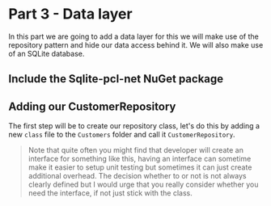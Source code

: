 # Part 3 - Data layer

In this part we are going to add a data layer for this we will make use of the repository pattern and hide our data access behind it. We will also make use of an SQLite database.

## Include the Sqlite-pcl-net NuGet package



## Adding our CustomerRepository

The first step will be to create our repository class, let's do this by adding a new `class` file to the `Customers` folder and call it `CustomerRepository`.

> Note that quite often you might find that developer will create an interface for something like this, having an interface can sometime make it easier to setup unit testing but sometimes it can just create additional overhead. The decision whether to or not is not always clearly defined but I would urge that you really consider whether you need the interface, if not just stick with the class.


